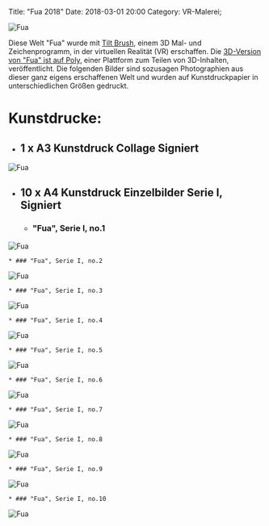 Title: "Fua 2018"
Date: 2018-03-01 20:00
Category: VR-Malerei;


![Fua]({filename}images/vrfua/cr-smeerws-fua1.jpg "Fua")


Diese Welt "Fua" wurde mit [Tilt Brush](https://www.tiltbrush.com/), einem 3D Mal- und Zeichenprogramm, in der virtuellen Realität (VR) erschaffen. Die [3D-Version von "Fua" ist auf Poly](https://poly.google.com/view/9gQJqzQspy0), einer Plattform zum Teilen von 3D-Inhalten, veröffentlicht. Die folgenden Bilder sind sozusagen Photographien aus dieser ganz eigens erschaffenen Welt und wurden auf Kunstdruckpapier in unterschiedlichen Größen gedruckt.

# Kunstdrucke:

* ## 1 x A3 Kunstdruck Collage Signiert
![Fua]({filename}images/vrfua/cr-smeerws-pfua-a3.jpg "Fua")

* ## 10 x A4 Kunstdruck Einzelbilder Serie I, Signiert 

    * ### "Fua", Serie I, no.1
![Fua]({filename}images/vrfua/cr-smeerws-fua-web-1.jpg "Fua no.1")

    * ### "Fua", Serie I, no.2
![Fua]({filename}images/vrfua/cr-smeerws-fua-web-2.jpg "Fua no.2")

    * ### "Fua", Serie I, no.3
![Fua]({filename}images/vrfua/cr-smeerws-fua-web-3.jpg "Fua no.3")

    * ### "Fua", Serie I, no.4
![Fua]({filename}images/vrfua/cr-smeerws-fua-web-4.jpg "Fua no.4")

    * ### "Fua", Serie I, no.5
![Fua]({filename}images/vrfua/cr-smeerws-fua-web-5.jpg "Fua no.5")

    * ### "Fua", Serie I, no.6
![Fua]({filename}images/vrfua/cr-smeerws-fua-web-6.jpg "Fua no.6")

    * ### "Fua", Serie I, no.7
![Fua]({filename}images/vrfua/cr-smeerws-fua-web-7.jpg "Fua no.7")

    * ### "Fua", Serie I, no.8
![Fua]({filename}images/vrfua/cr-smeerws-fua-web-8.jpg "Fua no.8")

    * ### "Fua", Serie I, no.9
![Fua]({filename}images/vrfua/cr-smeerws-fua-web-9.jpg "Fua no.9")

    * ### "Fua", Serie I, no.10
![Fua]({filename}images/vrfua/cr-smeerws-fua-web-10.jpg "Fua no.10")
